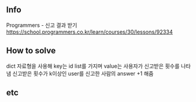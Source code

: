 ## Info

Programmers - 신고 결과 받기 https://school.programmers.co.kr/learn/courses/30/lessons/92334

## How to solve

dict 자료형을 사용해 key는 id list를 가지며 value는 사용자가 신고받은 횟수를 나타냄
신고받은 횟수가 k이상인 user를 신고한 사람의 answer +1 해줌

## etc
